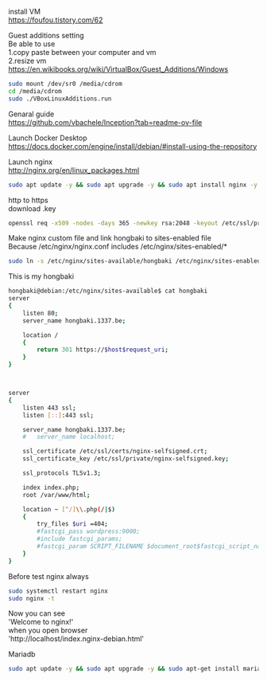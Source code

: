 install VM  
https://foufou.tistory.com/62



Guest additions setting  
Be able to use  
1.copy paste between your computer and vm  
2.resize vm  
https://en.wikibooks.org/wiki/VirtualBox/Guest_Additions/Windows

```bash
sudo mount /dev/sr0 /media/cdrom
cd /media/cdrom
sudo ./VBoxLinuxAdditions.run
```


Genaral guide  
https://github.com/vbachele/Inception?tab=readme-ov-file



Launch Docker Desktop  
https://docs.docker.com/engine/install/debian/#install-using-the-repository



Launch nginx  
http://nginx.org/en/linux_packages.html

```bash
sudo apt update -y && sudo apt upgrade -y && sudo apt install nginx -y
```
  
http to https  
download .key

```bash
openssl req -x509 -nodes -days 365 -newkey rsa:2048 -keyout /etc/ssl/private/nginx-selfsigned.key -out /etc/ssl/certs/nginx-selfsigned.crt -subj "/C=MO/L=KH/O=1337/OU=student/CN=hongbaki.1337.be"
```


Make nginx custom file and link hongbaki to sites-enabled file  
Because /etc/nginx/nginx.conf includes /etc/nginx/sites-enabled/*



```bash
sudo ln -s /etc/nginx/sites-available/hongbaki /etc/nginx/sites-enabled/
```

This is my hongbaki

```bash
hongbaki@debian:/etc/nginx/sites-available$ cat hongbaki   
server 
{
    listen 80;
    server_name hongbaki.1337.be;

    location / 
    {
        return 301 https://$host$request_uri;
    }
}



server 
{
	listen 443 ssl;
	listen [::]:443 ssl;

	server_name hongbaki.1337.be;
	#	server_name localhost;

	ssl_certificate /etc/ssl/certs/nginx-selfsigned.crt;
	ssl_certificate_key /etc/ssl/private/nginx-selfsigned.key;

	ssl_protocols TLSv1.3;

	index index.php;
	root /var/www/html;

	location ~ [^/]\\.php(/|$) 
    {
        try_files $uri =404;
        #fastcgi_pass wordpress:9000;
        #include fastcgi_params;
        #fastcgi_param SCRIPT_FILENAME $document_root$fastcgi_script_name;
    }
}
```

Before test nginx always  
```bash
sudo systemctl restart nginx
sudo nginx -t
```

Now you can see   
'Welcome to nginx!'  
when you open browser   
'http://localhost/index.nginx-debian.html'  
      
      
Mariadb
  
```bash
sudo apt update -y && sudo apt upgrade -y && sudo apt-get install mariadb-server -y
```



 







